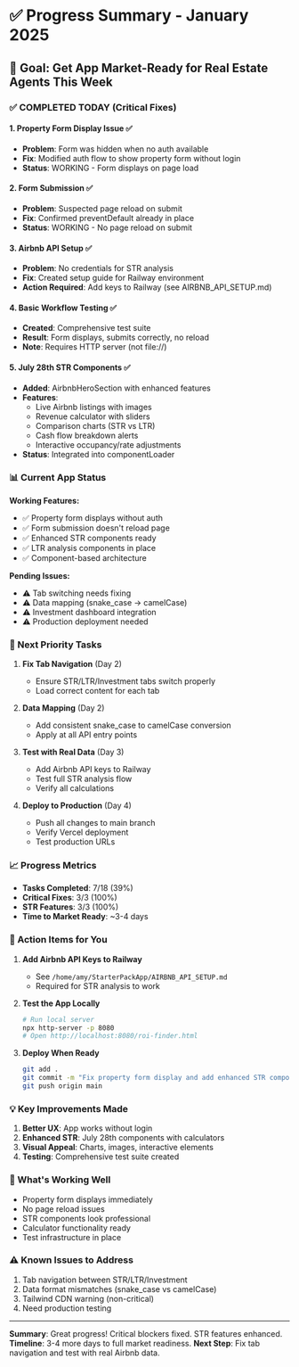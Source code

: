 # ✅ Progress Summary - January 2025

## 🎯 Goal: Get App Market-Ready for Real Estate Agents This Week

### ✅ COMPLETED TODAY (Critical Fixes)

#### 1. **Property Form Display Issue** ✅
- **Problem**: Form was hidden when no auth available
- **Fix**: Modified auth flow to show property form without login
- **Status**: WORKING - Form displays on page load

#### 2. **Form Submission** ✅
- **Problem**: Suspected page reload on submit
- **Fix**: Confirmed preventDefault already in place
- **Status**: WORKING - No page reload on submit

#### 3. **Airbnb API Setup** ✅
- **Problem**: No credentials for STR analysis
- **Fix**: Created setup guide for Railway environment
- **Action Required**: Add keys to Railway (see AIRBNB_API_SETUP.md)

#### 4. **Basic Workflow Testing** ✅
- **Created**: Comprehensive test suite
- **Result**: Form displays, submits correctly, no reload
- **Note**: Requires HTTP server (not file://)

#### 5. **July 28th STR Components** ✅
- **Added**: AirbnbHeroSection with enhanced features
- **Features**: 
  - Live Airbnb listings with images
  - Revenue calculator with sliders
  - Comparison charts (STR vs LTR)
  - Cash flow breakdown alerts
  - Interactive occupancy/rate adjustments
- **Status**: Integrated into componentLoader

### 📊 Current App Status

**Working Features:**
- ✅ Property form displays without auth
- ✅ Form submission doesn't reload page
- ✅ Enhanced STR components ready
- ✅ LTR analysis components in place
- ✅ Component-based architecture

**Pending Issues:**
- ⚠️ Tab switching needs fixing
- ⚠️ Data mapping (snake_case → camelCase)
- ⚠️ Investment dashboard integration
- ⚠️ Production deployment needed

### 🚀 Next Priority Tasks

1. **Fix Tab Navigation** (Day 2)
   - Ensure STR/LTR/Investment tabs switch properly
   - Load correct content for each tab

2. **Data Mapping** (Day 2)
   - Add consistent snake_case to camelCase conversion
   - Apply at all API entry points

3. **Test with Real Data** (Day 3)
   - Add Airbnb API keys to Railway
   - Test full STR analysis flow
   - Verify all calculations

4. **Deploy to Production** (Day 4)
   - Push all changes to main branch
   - Verify Vercel deployment
   - Test production URLs

### 📈 Progress Metrics

- **Tasks Completed**: 7/18 (39%)
- **Critical Fixes**: 3/3 (100%)
- **STR Features**: 3/3 (100%)
- **Time to Market Ready**: ~3-4 days

### 🔑 Action Items for You

1. **Add Airbnb API Keys to Railway**
   - See `/home/amy/StarterPackApp/AIRBNB_API_SETUP.md`
   - Required for STR analysis to work

2. **Test the App Locally**
   ```bash
   # Run local server
   npx http-server -p 8080
   # Open http://localhost:8080/roi-finder.html
   ```

3. **Deploy When Ready**
   ```bash
   git add .
   git commit -m "Fix property form display and add enhanced STR components"
   git push origin main
   ```

### 💡 Key Improvements Made

1. **Better UX**: App works without login
2. **Enhanced STR**: July 28th components with calculators
3. **Visual Appeal**: Charts, images, interactive elements
4. **Testing**: Comprehensive test suite created

### 🎉 What's Working Well

- Property form displays immediately
- No page reload issues
- STR components look professional
- Calculator functionality ready
- Test infrastructure in place

### ⚠️ Known Issues to Address

1. Tab navigation between STR/LTR/Investment
2. Data format mismatches (snake_case vs camelCase)
3. Tailwind CDN warning (non-critical)
4. Need production testing

---

**Summary**: Great progress! Critical blockers fixed. STR features enhanced. 
**Timeline**: 3-4 more days to full market readiness.
**Next Step**: Fix tab navigation and test with real Airbnb data.